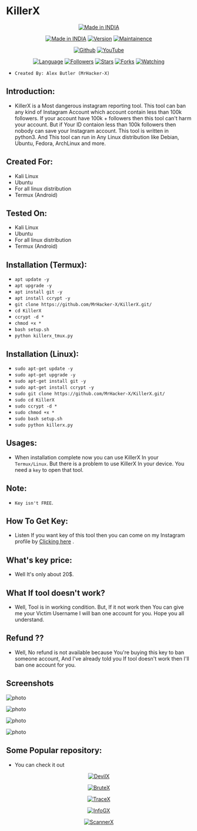 # KillerX

<p align="center">
<a href="https://instagram.com/0hacker_x0"><img title="Made in INDIA" src="https://img.shields.io/badge/MADE%20IN-INDIA-SCRIPT?colorA=%23ff8100&colorB=%23017e40&colorC=%23ff0000&style=for-the-badge"></a>
</p>

<p align="center">
<a href="https://instagram.com/0hacker_x0"><img title="Made in INDIA" src="https://img.shields.io/badge/Tool-KillerX-green.svg"></a>
<a href="https://youtube.com/@Technolex"><img title="Version" src="https://img.shields.io/badge/Version-1.0-green.svg?style=flat-square"></a>
<a href="https://youtube.com/@Technolex"><img title="Maintainence" src="https://img.shields.io/badge/Maintained%3F-yes-green.svg"></a>
</p>

<p align="center">
<a href="https://github.com/MrHacker-X"><img title="Github" src="https://img.shields.io/badge/MrHacker-X-brightgreen?style=for-the-badge&logo=github"></a>
<a href="https://youtube.com/@Technolex"><img title="YouTube" src="https://img.shields.io/badge/YouTube-Technolex-red?style=for-the-badge&logo=Youtube"></a>
</p>
<p align="center">
<a href="https://github.com/MrHacker-X"><img title="Language" src="https://img.shields.io/badge/Made%20with-Python-1f425f.svg?v=103"></a>
<a href="https://github.com/MrHacker-X"><img title="Followers" src="https://img.shields.io/github/followers/MrHacker-X?color=blue&style=flat-square"></a>
<a href="https://github.com/MrHacker-X"><img title="Stars" src="https://img.shields.io/github/stars/MrHacker-X/KillerX?color=red&style=flat-square"></a>
<a href="https://github.com/MrHacker-X"><img title="Forks" src="https://img.shields.io/github/forks/MrHacker-X/KillerX?color=red&style=flat-square"></a>
<a href="https://github.com/MrHacker-X"><img title="Watching" src="https://img.shields.io/github/watchers/MrHacker-X/KillerX?label=Watchers&color=blue&style=flat-square"></a>

</p>


+ ``` Created By: Alex Butler (MrHacker-X) ```

## Introduction:

+  KillerX is a Most dangerous instagram reporting tool. This tool can ban any kind of Instagram Account which account contain less than 100k followers. If your account have 100k + followers then this tool can't harm your account. But if Your ID contaion less than 100k followers then nobody can save your Instagram account. This tool is written in python3. And This tool can run in Any Linux distribution like Debian, Ubuntu, Fedora, ArchLinux and more.


## Created For:

+ Kali Linux
+ Ubuntu
+ For all linux distribution
+ Termux (Android)

## Tested On:

+ Kali Linux
+ Ubuntu
+ For all linux distribution
+ Termux (Android)

## Installation (Termux):

+ ` apt update -y `
+ ` apt upgrade -y `
+ ` apt install git -y `
+ ` apt install ccrypt -y `
+ ` git clone https://github.com/MrHacker-X/KillerX.git/ `
+ ` cd KillerX `
+ ` ccrypt -d * `
+ ` chmod +x * `
+ ` bash setup.sh `
+ ` python killerx_tmux.py `

## Installation (Linux):

+ ` sudo apt-get update -y `
+ ` sudo apt-get upgrade -y `
+ ` sudo apt-get install git -y `
+ ` sudo apt-get install ccrypt -y `
+ ` sudo git clone https://github.com/MrHacker-X/KillerX.git/ `
+ ` sudo cd KillerX `
+ ` sudo ccrypt -d * `
+ ` sudo chmod +x * `
+ ` sudo bash setup.sh `
+ ` sudo python killerx.py `

## Usages:

+ When installation complete now you can use KillerX In your ` Termux/Linux `. But there is a problem to use KillerX In your device. You need a ` key ` to open that tool.

## Note:
+  ``` Key isn't FREE ```.

## How To Get Key:

+ Listen If you want key of this tool then you can come on my Instagram profile by [Clicking here](https://instagram.com/0hacker_x0/) .

## What's key price:

+ Well It's only about 20$.

## What If tool doesn't work?

+ Well, Tool is in working condition. But, If it not work then You can give me your Victim Username I will ban one account for you. Hope you all understand.

## Refund ??

+ Well, No refund is not available because You're buying this key to ban someone account, And I've already told you If tool doesn't work then I'll ban one account for you.  

## Screenshots

![photo](https://i.postimg.cc/SxQgf74G/main.png)

![photo](https://i.postimg.cc/ZJm2qpGn/selecttype.png)

![photo](https://i.postimg.cc/mZFJPwZz/confirm.png)

![photo](https://i.postimg.cc/dt8bPGRk/about.png)

## Some Popular repository:
+ You can check it out
<p align="center"><a href="https://github.com/MrHacker-X/DevilX.git/"><img title="DevilX" src="https://github-readme-stats.vercel.app/api/pin/?username=MrHacker-X&repo=DevilX&theme=dark"></a>
<p align="center"><a href="https://github.com/MrHacker-X/BruteX.git/"><img title="BruteX" src="https://github-readme-stats.vercel.app/api/pin/?username=MrHacker-X&repo=BruteX&theme=dark"></a>
<p align="center"><a href="https://github.com/MrHacker-X/TraceX.git/"><img title="TraceX" src="https://github-readme-stats.vercel.app/api/pin/?username=MrHacker-X&repo=TraceX&theme=dark"></a>
<p align="center"><a href="https://github.com/MrHacker-X/InfoGX.git/"><img title="InfoGX" src="https://github-readme-stats.vercel.app/api/pin/?username=MrHacker-X&repo=InfoGX&theme=dark"></a>
<p align="center"><a href="https://github.com/MrHacker-X/ScannerX.git/"><img title="ScannerX" src="https://github-readme-stats.vercel.app/api/pin/?username=MrHacker-X&repo=ScannerX&theme=dark"></a>




